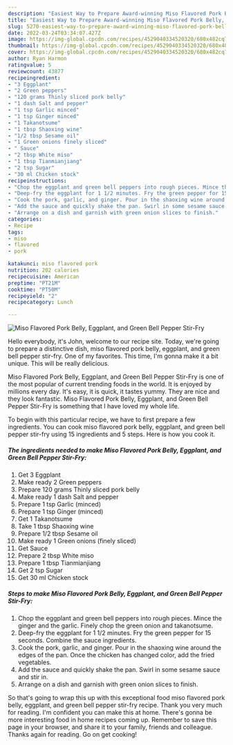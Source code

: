 ```yaml
---
description: "Easiest Way to Prepare Award-winning Miso Flavored Pork Belly, Eggplant, and Green Bell Pepper Stir-Fry"
title: "Easiest Way to Prepare Award-winning Miso Flavored Pork Belly, Eggplant, and Green Bell Pepper Stir-Fry"
slug: 5270-easiest-way-to-prepare-award-winning-miso-flavored-pork-belly-eggplant-and-green-bell-pepper-stir-fry
date: 2022-03-24T03:34:07.427Z
image: https://img-global.cpcdn.com/recipes/4529040334520320/680x482cq70/miso-flavored-pork-belly-eggplant-and-green-bell-pepper-stir-fry-recipe-main-photo.jpg
thumbnail: https://img-global.cpcdn.com/recipes/4529040334520320/680x482cq70/miso-flavored-pork-belly-eggplant-and-green-bell-pepper-stir-fry-recipe-main-photo.jpg
cover: https://img-global.cpcdn.com/recipes/4529040334520320/680x482cq70/miso-flavored-pork-belly-eggplant-and-green-bell-pepper-stir-fry-recipe-main-photo.jpg
author: Ryan Harmon
ratingvalue: 5
reviewcount: 43877
recipeingredient:
- "3 Eggplant"
- "2 Green peppers"
- "120 grams Thinly sliced pork belly"
- "1 dash Salt and pepper"
- "1 tsp Garlic minced"
- "1 tsp Ginger minced"
- "1 Takanotsume"
- "1 tbsp Shaoxing wine"
- "1/2 tbsp Sesame oil"
- "1 Green onions finely sliced"
- " Sauce"
- "2 tbsp White miso"
- "1 tbsp Tianmianjiang"
- "2 tsp Sugar"
- "30 ml Chicken stock"
recipeinstructions:
- "Chop the eggplant and green bell peppers into rough pieces. Mince the ginger and the garlic. Finely chop the green onion and takanotsume."
- "Deep-fry the eggplant for 1 1/2 minutes. Fry the green pepper for 15 seconds. Combine the sauce ingredients."
- "Cook the pork, garlic, and ginger. Pour in the shaoxing wine around the edges of the pan. Once the chicken has changed color, add the fried vegetables."
- "Add the sauce and quickly shake the pan. Swirl in some sesame sauce and stir in."
- "Arrange on a dish and garnish with green onion slices to finish."
categories:
- Recipe
tags:
- miso
- flavored
- pork

katakunci: miso flavored pork 
nutrition: 202 calories
recipecuisine: American
preptime: "PT21M"
cooktime: "PT50M"
recipeyield: "2"
recipecategory: Lunch

---
```



![Miso Flavored Pork Belly, Eggplant, and Green Bell Pepper Stir-Fry](https://img-global.cpcdn.com/recipes/4529040334520320/680x482cq70/miso-flavored-pork-belly-eggplant-and-green-bell-pepper-stir-fry-recipe-main-photo.jpg)

Hello everybody, it's John, welcome to our recipe site. Today, we're going to prepare a distinctive dish, miso flavored pork belly, eggplant, and green bell pepper stir-fry. One of my favorites. This time, I'm gonna make it a bit unique. This will be really delicious.

Miso Flavored Pork Belly, Eggplant, and Green Bell Pepper Stir-Fry is one of the most popular of current trending foods in the world. It is enjoyed by millions every day. It's easy, it is quick, it tastes yummy. They are nice and they look fantastic. Miso Flavored Pork Belly, Eggplant, and Green Bell Pepper Stir-Fry is something that I have loved my whole life.




To begin with this particular recipe, we have to first prepare a few ingredients. You can cook miso flavored pork belly, eggplant, and green bell pepper stir-fry using 15 ingredients and 5 steps. Here is how you cook it.

<!--inarticleads1-->

##### The ingredients needed to make Miso Flavored Pork Belly, Eggplant, and Green Bell Pepper Stir-Fry:

1. Get 3 Eggplant
1. Make ready 2 Green peppers
1. Prepare 120 grams Thinly sliced pork belly
1. Make ready 1 dash Salt and pepper
1. Prepare 1 tsp Garlic (minced)
1. Prepare 1 tsp Ginger (minced)
1. Get 1 Takanotsume
1. Take 1 tbsp Shaoxing wine
1. Prepare 1/2 tbsp Sesame oil
1. Make ready 1 Green onions (finely sliced)
1. Get  Sauce
1. Prepare 2 tbsp White miso
1. Prepare 1 tbsp Tianmianjiang
1. Get 2 tsp Sugar
1. Get 30 ml Chicken stock




<!--inarticleads2-->

##### Steps to make Miso Flavored Pork Belly, Eggplant, and Green Bell Pepper Stir-Fry:

1. Chop the eggplant and green bell peppers into rough pieces. Mince the ginger and the garlic. Finely chop the green onion and takanotsume.
1. Deep-fry the eggplant for 1 1/2 minutes. Fry the green pepper for 15 seconds. Combine the sauce ingredients.
1. Cook the pork, garlic, and ginger. Pour in the shaoxing wine around the edges of the pan. Once the chicken has changed color, add the fried vegetables.
1. Add the sauce and quickly shake the pan. Swirl in some sesame sauce and stir in.
1. Arrange on a dish and garnish with green onion slices to finish.




So that's going to wrap this up with this exceptional food miso flavored pork belly, eggplant, and green bell pepper stir-fry recipe. Thank you very much for reading. I'm confident you can make this at home. There's gonna be more interesting food in home recipes coming up. Remember to save this page in your browser, and share it to your family, friends and colleague. Thanks again for reading. Go on get cooking!
